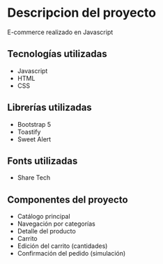 # Descripcion del proyecto
E-commerce realizado en Javascript

## Tecnologías utilizadas
 * Javascript
 * HTML
 * CSS

## Librerías utilizadas
 * Bootstrap 5
 * Toastify
 * Sweet Alert

## Fonts utilizadas
 * Share Tech

## Componentes del proyecto
 * Catálogo principal
 * Navegación por categorías
 * Detalle del producto
 * Carrito
 * Edición del carrito (cantidades)
 * Confirmación del pedido (simulación)
